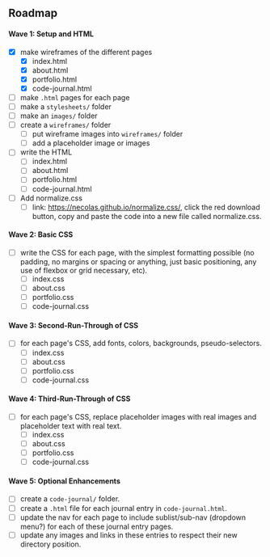 ## Roadmap

#### Wave 1: Setup and HTML
- [x] make wireframes of the different pages
  - [x] index.html
  - [x] about.html
  - [x] portfolio.html
  - [x] code-journal.html
- [ ] make `.html` pages for each page
- [ ] make a `stylesheets/` folder
- [ ] make an `images/` folder
- [ ] create a `wireframes/` folder
  - [ ] put wireframe images into `wireframes/` folder
  - [ ] add a placeholder image or images
- [ ] write the HTML
  - [ ] index.html
  - [ ] about.html
  - [ ] portfolio.html
  - [ ] code-journal.html
- [ ] Add normalize.css
    - [ ] link: https://necolas.github.io/normalize.css/, click the red download button, copy and paste the code into a new file called normalize.css.

#### Wave 2: Basic CSS
- [ ] write the CSS for each page, with the simplest formatting possible (no padding, no margins or spacing or anything, just basic positioning, any use of flexbox or grid necessary, etc).
  - [ ] index.css
  - [ ] about.css
  - [ ] portfolio.css
  - [ ] code-journal.css

#### Wave 3: Second-Run-Through of CSS
- [ ] for each page's CSS, add fonts, colors, backgrounds, pseudo-selectors. 
  - [ ] index.css
  - [ ] about.css
  - [ ] portfolio.css
  - [ ] code-journal.css

#### Wave 4: Third-Run-Through of CSS
- [ ] for each page's CSS, replace placeholder images with real images and placeholder text with real text.
  - [ ] index.css
  - [ ] about.css
  - [ ] portfolio.css
  - [ ] code-journal.css

#### Wave 5: Optional Enhancements
- [ ] create a `code-journal/` folder.
- [ ] create a `.html` file for each journal entry in `code-journal.html`.
- [ ] update the nav for each page to include sublist/sub-nav (dropdown menu?) for each of these journal entry pages.
- [ ] update any images and links in these entries to respect their new directory position.